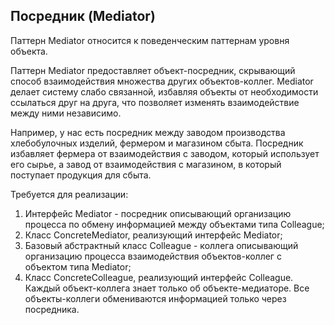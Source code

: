 
## Посредник (Mediator)

Паттерн Mediator относится к поведенческим паттернам уровня объекта.

Паттерн Mediator предоставляет объект-посредник, скрывающий способ взаимодействия множества других объектов-коллег. Mediator делает систему слабо связанной, избавляя объекты от необходимости ссылаться друг на друга, что позволяет изменять взаимодействие между ними независимо.

Например, у нас есть посредник между заводом производства хлебобулочных изделий, фермером и магазином сбыта. Посредник избавляет фермера от взаимодействия с заводом, который использует его сырье, а завод от взаимодействия с магазином, в который поступает продукция для сбыта.

Требуется для реализации:

1. Интерфейс Mediator - посредник описывающий организацию процесса по обмену информацией между объектами типа Colleague;
2. Класс ConcreteMediator, реализующий интерфейс Mediator;
3. Базовый абстрактный класс Colleague - коллега описывающий организацию процесса взаимодействия объектов-коллег с объектом типа Mediator;
4. Класс ConcreteColleague, реализующий интерфейс Colleague. Каждый объект-коллега знает только об объекте-медиаторе. Все объекты-коллеги обмениваются информацией только через посредника.

